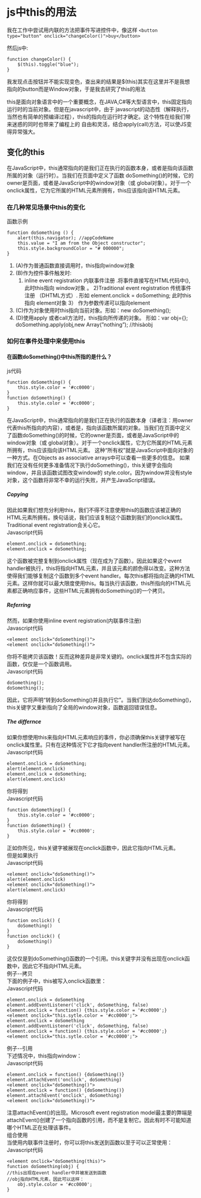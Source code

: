 # js中this的用法
我在工作中尝试用内联的方法把事件写进控件中，像这样
`<button type="button" onclick="changeColor()">buy</button>`

然后js中:  
  
	function changeColor() {  
		$(this).toggle("blue");  
	}  


我发现点击按钮并不能实现变色，查出来的结果是$(this)其实在这里并不是我想指向的button而是Window对象，于是我去研究了this的用法

this是面向对象语言中的一个重要概念，在JAVA,C#等大型语言中，this固定指向运行时的当前对象。但是在javascript中，由于 javascript的动态性（解释执行，当然也有简单的预编译过程），this的指向在运行时才确定。这个特性在给我们带来迷惑的同时也带来了编程上的 自由和灵活，结合apply(call)方法，可以使JS变得异常强大。
## 变化的this 
在JavaScript中，this通常指向的是我们正在执行的函数本身，或者是指向该函数所属的对象（运行时）。当我们在页面中定义了函数 doSomething()的时候，它的owner是页面，或者是JavaScript中的window对象（或 global对象）。对于一个onclick属性，它为它所属的HTML元素所拥有，this应该指向该HTML元素。 
### 在几种常见场景中this的变化   
函数示例   

	function doSomething () {           
		alert(this.navigator); //appCodeName    
		this.value = "I am from the Object constructor";    
		this.style.backgroundColor = "# 000000";    
	}  
1. (A)作为普通函数直接调用时，this指向window对象
2. (B)作为控件事件触发时:  
	1) inline event registration 内联事件注册 .将事件直接写在HTML代码中(<element onclick=”doSomething()”>), 此时this指向 window对象 。
	2)Traditional event registration 传统事件注册 （DHTML方式）. 形如 element.onclick = doSomething; 此时this指向 element对象 
	3） <element onclick=”doSomething(this)”>作为参数传递可以指向element 
3. (C)作为对象使用时this指向当前对象。形如：new doSomething(); 
4. (D)使用apply 或者call方法时，this指向所传递的对象。 
形如：var obj={}; doSomething.apply(obj,new Array(”nothing”); //thisàobj   
### 如何在事件处理中来使用this  
#### 在函数doSomething()中this所指的是什么？  
js代码  
  
	function doSomething() {   
		this.style.color = '#cc0000';   
	}   
	function doSomething() {   
		this.style.color = '#cc0000';   
	} 
 在JavaScript中，this通常指向的是我们正在执行的函数本身（译者注：用owner代表this所指向的内容），或者是，指向该函数所属的对象。当我们在页面中定义了函数doSomething()的时候，它的owner是页面，或者是JavaScript中的window对象（或 global对象）。对于一个onclick属性，它为它所属的HTML元素所拥有，this应该指向该HTML元素。 
这种“所有权”就是JavaScript中面向对象的一种方式。在Objects as associative arrays中可以查看一些更多的信息。 如果我们在没有任何更多准备情况下执行doSomething()，this关键字会指向window，并且该函数试图改变window的 style.color。因为window并没有style对象，这个函数将非常不幸的运行失败，并产生JavaScript错误。   
##### Copying  
因此如果我们想充分利用this，我们不得不注意使用this的函数应该被正确的HTML元素所拥有。换句话说，我们应该复制这个函数到我们的onclick属性。Traditional event registration会关心它。   
Javascript代码  

	element.onclick = doSomething; 
	element.onclick = doSomething;   
这个函数被完整复制到onclick属性（现在成为了函数）。因此如果这个event handler被执行，this将指向HTML元素，并且该元素的颜色得以改变。这种方法使得我们能够复制这个函数到多个event handler。每次this都将指向正确的HTML元素。这样你就可以最大限度使用this。每当执行该函数，this所指向的HTML元素都正确响应事件，这些HTML元素拥有doSomething()的一个拷贝。  
##### Referring  
然而，如果你使用inline event registration(内联事件注册)   
Javascript代码  
 
	<element onclick="doSomething()"> 
	<element onclick="doSomething()">   
你将不能拷贝该函数！反而这种差异是非常关键的。onclick属性并不包含实际的函数，仅仅是一个函数调用。     
Javascript代码   

	doSomething(); 
	doSomething(); 
因此，它将声明“转到doSomething()并且执行它”。当我们到达doSomething()，this关键字又重新指向了全局的window对象，函数返回错误信息。  
##### The differnce  
如果你想使用this来指向HTML元素响应的事件，你必须确保this关键字被写在onclick属性里。只有在这种情况下它才指向event handler所注册的HTML元素。   
Javascript代码  
 
	element.onclick = doSomething; 
	alert(element.onclick) 
	element.onclick = doSomething; 
	alert(element.onclick) 
你将得到   
Javascript代码  
   
	function doSomething() { 
		this.style.color = '#cc0000'; 
	} 
	function doSomething() { 
		this.style.color = '#cc0000'; 
	}   

正如你所见，this关键字被展现在onclick函数中，因此它指向HTML元素。   
但是如果执行   
Javascript代码  
 
	<element onclick="doSomething()"> 
	alert(element.onclick) 
	<element onclick="doSomething()"> 
	alert(element.onclick)  
 
你将得到   
Javascript代码  
 
	function onclick() { 
		doSomething() 
	} 
	function onclick() { 
		doSomething() 
	}  
 
这仅仅是到doSomething()函数的一个引用。this关键字并没有出现在onclick函数中，因此它不指向HTML元素。   
例子--拷贝   
下面的例子中，this被写入onclick函数里：   
Javascript代码   

	element.onclick = doSomething 
	element.addEventListener('click', doSomething, false) 
	element.onclick = function() {this.style.color = '#cc0000';} 
	<element onclick="this.sytle.color = '#cc0000';"> 
	element.onclick = doSomething 
	element.addEventListener('click', doSomething, false) 
	element.onclick = function() {this.style.color = '#cc0000';} 
	<element onclick="this.sytle.color = '#cc0000';">  
 
例子--引用   
下述情况中，this指向window：   
Javascript代码   

	element.onclick = function() {doSomething()} 
	element.attachEvent('onclick', doSomething) 
	<element onclick="doSomething()"> 
	element.onclick = function() {doSomething()} 
	element.attachEvent('onclick', doSomething) 
	<element onclick="doSomething()">  
 
注意attachEvent()的出现。Microsoft event registration model最主要的弊端是attachEvent()创建了一个指向函数的引用，而不是复制它。因此有时不可能知道哪个HTML正在处理该事件。   
组合使用   
当使用内联事件注册时，你可以将this发送到函数以至于可以正常使用：   
Javascript代码  
 
	<element onclick="doSomething(this)"> 
	function doSomething(obj) { 
	//this出现在event handler中并被发送到函数 
	//obj指向HTML元素，因此可以这样： 
		obj.style.color = '#cc0000'; 
	}
